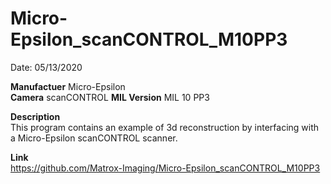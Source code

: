 # Micro-Epsilon_scanCONTROL_M10PP3

Date: 05/13/2020

**Manufactuer** Micro-Epsilon  
**Camera** scanCONTROL
**MIL Version** MIL 10 PP3  

**Description**  
This program contains an example of 3d reconstruction by interfacing with a Micro-Epsilon scanCONTROL scanner.

**Link**  
https://github.com/Matrox-Imaging/Micro-Epsilon_scanCONTROL_M10PP3
